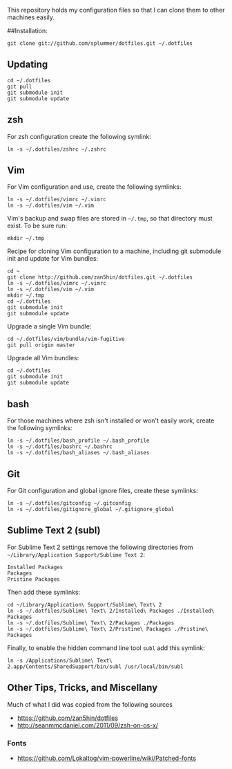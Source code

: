 This repository holds my configuration files so that I can clone them to other machines
easily.

##Installation:

    git clone git://github.com/splummer/dotfiles.git ~/.dotfiles
	
## Updating

    cd ~/.dotfiles
    git pull
    git submodule init
    git submodule update
    

## zsh
For zsh configuration create the following symlink:

	ln -s ~/.dotfiles/zshrc ~/.zshrc
			
## Vim
For Vim configuration and use, create the following symlinks:

    ln -s ~/.dotfiles/vimrc ~/.vimrc
    ln -s ~/.dotfiles/vim ~/.vim

Vim's backup and swap files are stored in `~/.tmp`, so that directory must exist. To be sure run:

    mkdir ~/.tmp

Recipe for cloning Vim configuration to a machine, including git submodule init and update for
Vim bundles:

    cd ~
    git clone http://github.com/zan5hin/dotfiles.git ~/.dotfiles
    ln -s ~/.dotfiles/vimrc ~/.vimrc
    ln -s ~/.dotfiles/vim ~/.vim
    mkdir ~/.tmp
    cd ~/.dotfiles
    git submodule init
    git submodule update

Upgrade a single Vim bundle:

    cd ~/.dotfiles/vim/bundle/vim-fugitive
    git pull origin master

Upgrade all Vim bundles:

    cd ~/.dotfiles
    git submodule init
    git submodule update

## bash
For those machines where zsh isn't installed or won't easily work, create the
following symlinks:

    ln -s ~/.dotfiles/bash_profile ~/.bash_profile
    ln -s ~/.dotfiles/bashrc ~/.bashrc
    ln -s ~/.dotfiles/bash_aliases ~/.bash_aliases

## Git
For Git configuration and global ignore files, create these symlinks:

    ln -s ~/.dotfiles/gitconfig ~/.gitconfig
    ln -s ~/.dotfiles/gitignore_global ~/.gitignore_global


## Sublime Text 2 (subl)
For Sublime Text 2 settings remove the following directories from 
`~/Library/Application Support/Sublime Text 2`:

    Installed Packages
    Packages
    Pristine Packages

Then add these symlinks:

    cd ~/Library/Application\ Support/Sublime\ Text\ 2
    ln -s ~/.dotfiles/Sublime\ Text\ 2/Installed\ Packages ./Installed\ Packages
    ln -s ~/.dotfiles/Sublime\ Text\ 2/Packages ./Packages
    ln -s ~/.dotfiles/Sublime\ Text\ 2/Pristine\ Packages ./Pristine\ Packages

Finally, to enable the hidden command line tool `subl` add this symlink:

    ln -s /Applications/Sublime\ Text\ 2.app/Contents/SharedSupport/bin/subl /usr/local/bin/subl

## Other Tips, Tricks, and Miscellany

Much of what I did was copied from the following sources

  * https://github.com/zan5hin/dotfiles
  * http://seanmmcdaniel.com/2011/09/zsh-on-os-x/

### Fonts

  * https://github.com/Lokaltog/vim-powerline/wiki/Patched-fonts